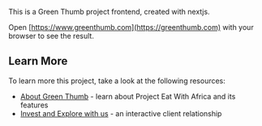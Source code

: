 This is a Green Thumb project frontend, created with nextjs.

Open [https://www.greenthumb.com](https://greenthumb.com) with your browser to see the result.

## Learn More

To learn more this project, take a look at the following resources:

- [About Green Thumb](https://www.greenthumb.com/about-us) - learn about Project Eat With Africa and its features
- [Invest and Explore with us](https://greenthumb.com/contact-us) - an interactive client relationship
